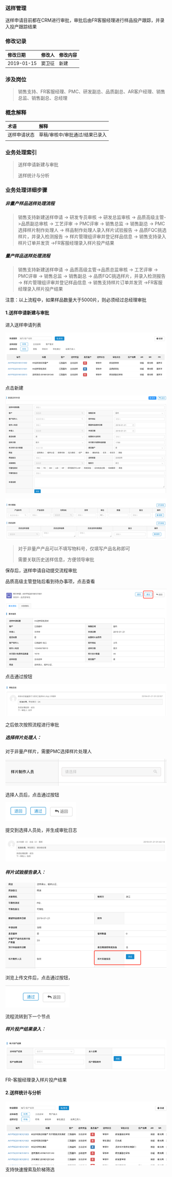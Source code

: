 ### 送样管理

送样申请目前都在CRM进行审批，审批后由FR客服经理进行样品投产跟踪，并录入投产跟踪结果

### 修改记录

| 修改日期 | 修改人 | 修改内容 |
| :--- | :--- | :--- |
| 2019-01-15 | 窦卫征 | 新建 |

### 涉及岗位

> 销售支持、FR客服经理、PMC、研发副总、品质副总、AR客户经理、销售总监、销售副总、总经理

### 概念解释

| 术语 | 解释 |
| :--- | :--- |
| 送样申请状态 | 草稿/审核中/审批通过/结果已录入 |
|  |  |

### 业务处理索引

> 送样申请新建与审批
>
> 送样统计与分析

### 业务处理详细步骤

##### 非量产样品送样处理流程

> 销售支持新建送样申请 -&gt; 研发专员审核 -&gt; 研发总监审核 -&gt; 品质高级主管-&gt;品质副总审核 -&gt; 工艺评审 -&gt; PMC评审 -&gt; 销售总监 -&gt; 销售副总 -&gt; PMC选择样片制作处理人 -&gt; 样品制作处理人录入样片试验报告 -&gt; 品质FQC挑选样片，并录入检测报告 -&gt; 样片管理组评审并登记样品信息 -&gt; 销售支持录入样片订单并发货 -&gt;FR客服经理录入样片投产结果

##### 量产样品送样处理流程

> 销售支持新建送样申请 -&gt; 品质高级主管-&gt;品质总监审核 -&gt; 工艺评审 -&gt; PMC评审 -&gt; 销售总监 -&gt; 销售副总 -&gt; 品质FQC挑选样片，并录入检测报告 -&gt; 样片管理组评审并登记样品信息 -&gt; 销售支持样片订单并发货 -&gt;FR客服经理录入样片投产结果

注意：以上流程中，如果样品数量大于5000片，则必须经过总经理审批

#### 1.送样申请新建与审批

进入送样申请列表

![](/assets/sysqlb20182.png)

点击新建

![](/assets/syjbxx29101.png)

![](/assets/ypxxylssy2811.png)

> 对于非量产产品可以不填写物料号，仅填写产品名称即可
>
> 需要关联历史送样信息，方便领导审批

保存后，送样申请自动提交流程审批

品质高级主管登陆后看到待办事项，点击查看

![](/assets/pzspjm281021.png)

点击通过按钮

![](/assets/pzspdj28101.png)

之后依次按照流程进行审批

##### 选择样片处理人：

对于非量产样片，需要PMC选择样片处理人

![](/assets/PMCxxz28102.png)

选择人员后，点击通过按钮

![](/assets/djtgan28102.png)

提交到选择人员处，并生成审批日志

![](/assets/ypsprz28101.png)

##### 样片试验报告录入：

![](/assets/ypsybglr2911.png)

浏览上传文件后，点击通过按钮，

![](/assets/tgan2811.png)

流程流转到下一个节点

##### 样片投产结果录入：

![](/assets/yptcjglr29191.png)

FR-客服经理录入样片投产结果

#### 2.送样统计与分析

![](/assets/ypsqdql28101.png)支持快速搜索及阶梯筛选

